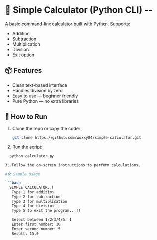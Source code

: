 # 🧮 Simple Calculator (Python CLI) --

A basic command-line calculator built with Python. Supports:
- Addition
- Subtraction
- Multiplication
- Division
- Exit option

## 📦 Features
- Clean text-based interface
- Handles division by zero
- Easy to use — beginner friendly
- Pure Python — no extra libraries

## 🚀 How to Run

1. Clone the repo or copy the code:
   ```bash
   git clone https://github.com/woxxy84/simple-calculator.git

2. Run the script:
  ```bash
    python calculator.py

3. Follow the on-screen instructions to perform calculations.

#🛠 Sample Usage

  ```bash
    SIMPLE CALCULATOR..!
     Type 1 for addition
     Type 2 for subtraction
     Type 3 for multiplication
     Type 4 for division
     Type 5 to exit the program...!!

     Select between 1/2/3/4/5: 1
     Enter first number: 10
     Enter second number: 5
     Result: 15.0


 

